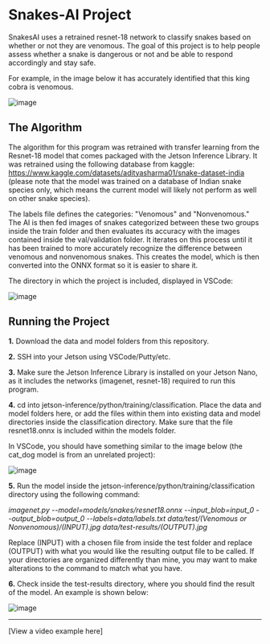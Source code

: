 # Snakes-AI Project

SnakesAI uses a retrained resnet-18 network to classify snakes based on whether or not they are venomous. The goal of this project is to help people assess whether a snake is dangerous or not and be able to respond accordingly and stay safe.

For example, in the image below it has accurately identified that this king cobra is venomous.

![image](https://github.com/Justin0770/Snakes-AI-Project-/assets/136377327/2b9fc2ed-d961-4992-8e4a-e02f48a8d803)

## The Algorithm

The algorithm for this program was retrained with transfer learning from the Resnet-18 model that comes packaged with the Jetson Inference Library. It was retrained using the following database from kaggle: https://www.kaggle.com/datasets/adityasharma01/snake-dataset-india (please note that the model was trained on a database of Indian snake species only, which means the current model will likely not perform as well on other snake species). 

The labels file defines the categories: "Venomous" and "Nonvenomous." The AI is then fed images of snakes categorized between these two groups inside the train folder and then evaluates its accuracy with the images contained inside the val/validation folder. It iterates on this process until it has been trained to more accurately recognize the difference between venomous and nonvenomous snakes. This creates the model, which is then converted into the ONNX format so it is easier to share it.

The directory in which the project is included, displayed in VSCode:

![image](https://github.com/Justin0770/Snakes-AI-Project-/assets/136377327/3d74febe-4a69-4b39-880b-9352909a1955)

## Running the Project

**1.** Download the data and model folders from this repository.

**2.** SSH into your Jetson using VSCode/Putty/etc.
   
**3.** Make sure the Jetson Inference Library is installed on your Jetson Nano, as it includes the networks (imagenet, resnet-18) required to run this program.
   
**4.** cd into jetson-inference/python/training/classification. Place the data and model folders here, or add the files within them into existing data and model directories inside the classification directory. Make sure that the file resnet18.onnx is included within the models folder.

   In VSCode, you should have something similar to the image below (the cat_dog model is from an unrelated project):
 
![image](https://github.com/Justin0770/Snakes-AI-Project-/assets/136377327/7672f2fd-958b-4e13-ab1a-eefc30eeec75)

**5.** Run the model inside the jetson-inference/python/training/classification directory using the following command:

*imagenet.py --model=models/snakes/resnet18.onnx --input_blob=input_0 --output_blob=output_0 --labels=data/labels.txt data/test/(Venomous or Nonvenomous)/(INPUT).jpg data/test-results/(OUTPUT).jpg*

Replace (INPUT) with a chosen file from inside the test folder and replace (OUTPUT) with what you would like the resulting output file to be called. If your directories are organized differently than mine, you may want to make alterations to the command to match what you have.


**6.** Check inside the test-results directory, where you should find the result of the model. An example is shown below:

![image](https://github.com/Justin0770/Snakes-AI-Project-/assets/136377327/2f0087f2-2f04-4f5a-a640-b679e7b11d49)

** **

[View a video example here]
